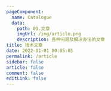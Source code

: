 ```yaml
---
pageComponent:
  name: Catalogue
  data:
    path: 01.文章
    imgUrl: /img/article.png
    description: 各种问题及解决办法的文章
title: 技术文章
date: 2022-01-01 00:05:05
permalink: /article
sidebar: false
article: false
comment: false
editLink: false
---
```


